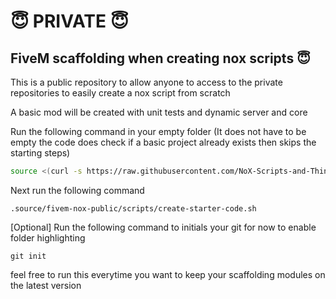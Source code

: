 # 😇 PRIVATE 😇

## FiveM scaffolding when creating nox scripts 😇


This is a public repository to allow anyone to access to the private repositories to easily create a nox script from scratch

A basic mod will be created with unit tests and dynamic server and core


Run the following command in your empty folder (It does not have to be empty the code does check if a basic project already exists then skips the starting steps)
```bash
source <(curl -s https://raw.githubusercontent.com/NoX-Scripts-and-Things/fivem-nox-public/master/scripts/setup-project-scaffolding.sh)
```

Next run the following command 

```
.source/fivem-nox-public/scripts/create-starter-code.sh
```

[Optional] Run the following command to initials your git for now to enable folder highlighting
```git
git init
```

feel free to run this everytime you want to keep your scaffolding modules on the latest version